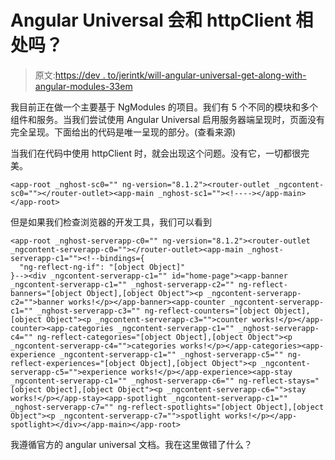 # Angular Universal 会和 httpClient 相处吗？

> 原文:[https://dev . to/jerintk/will-angular-universal-get-along-with-angular-modules-33em](https://dev.to/jerintk/will-angular-universal-get-along-with-angular-modules-33em)

我目前正在做一个主要基于 NgModules 的项目。我们有 5 个不同的模块和多个组件和服务。当我们尝试使用 Angular Universal 启用服务器端呈现时，页面没有完全呈现。下面给出的代码是唯一呈现的部分。(查看来源)

当我们在代码中使用 httpClient 时，就会出现这个问题。没有它，一切都很完美。

```
<app-root _nghost-sc0="" ng-version="8.1.2"><router-outlet _ngcontent-sc0=""></router-outlet><app-main _nghost-sc1=""><!----></app-main></app-root> 
```

但是如果我们检查浏览器的开发工具，我们可以看到

```
<app-root _nghost-serverapp-c0="" ng-version="8.1.2"><router-outlet _ngcontent-serverapp-c0=""></router-outlet><app-main _nghost-serverapp-c1=""><!--bindings={
  "ng-reflect-ng-if": "[object Object]"
}--><div _ngcontent-serverapp-c1="" id="home-page"><app-banner _ngcontent-serverapp-c1="" _nghost-serverapp-c2="" ng-reflect-banners="[object Object],[object Object"><p _ngcontent-serverapp-c2="">banner works!</p></app-banner><app-counter _ngcontent-serverapp-c1="" _nghost-serverapp-c3="" ng-reflect-counters="[object Object],[object Object"><p _ngcontent-serverapp-c3="">counter works!</p></app-counter><app-categories _ngcontent-serverapp-c1="" _nghost-serverapp-c4="" ng-reflect-categories="[object Object],[object Object"><p _ngcontent-serverapp-c4="">categories works!</p></app-categories><app-experience _ngcontent-serverapp-c1="" _nghost-serverapp-c5="" ng-reflect-experiences="[object Object],[object Object"><p _ngcontent-serverapp-c5="">experience works!</p></app-experience><app-stay _ngcontent-serverapp-c1="" _nghost-serverapp-c6="" ng-reflect-stays="[object Object],[object Object"><p _ngcontent-serverapp-c6="">stay works!</p></app-stay><app-spotlight _ngcontent-serverapp-c1="" _nghost-serverapp-c7="" ng-reflect-spotlights="[object Object],[object Object"><p _ngcontent-serverapp-c7="">spotlight works!</p></app-spotlight></div></app-main></app-root> 
```

我遵循官方的 angular universal 文档。我在这里做错了什么？